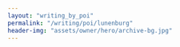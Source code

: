 ```yaml
---
layout: "writing_by_poi"
permalink: "/writing/poi/lunenburg"
header-img: "assets/owner/hero/archive-bg.jpg"
---
```

